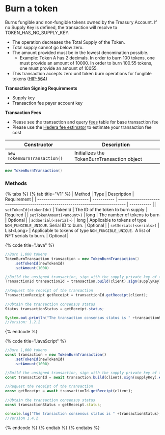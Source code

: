 # Burn a token

Burns fungible and non-fungible tokens owned by the Treasury Account. If no Supply Key is defined, the transaction will resolve to TOKEN\_HAS\_NO\_SUPPLY\_KEY.

* The operation decreases the Total Supply of the Token.
* Total supply cannot go below zero.
* The amount provided must be in the lowest denomination possible.
  * Example: Token A has 2 decimals. In order to burn 100 tokens, one must provide an amount of 10000. In order to burn 100.55 tokens, one must provide an amount of 10055.
* This transaction accepts zero unit token burn operations for fungible tokens ([HIP-564](https://hips.hedera.com/hip/hip-564))

**Transaction Signing Requirements**

* Supply key
* Transaction fee payer account key

**Transaction Fees**

* Please see the transaction and query [fees](../../../networks/mainnet/fees/#transaction-and-query-fees) table for base transaction fee
* Please use the [Hedera fee estimator](https://hedera.com/fees) to estimate your transaction fee cost

| Constructor                  | Description                                 |
| ---------------------------- | ------------------------------------------- |
| `new TokenBurnTransaction()` | Initializes the TokenBurnTransaction object |

```java
new TokenBurnTransaction()
```

### Methods

{% tabs %}
{% tab title="V1" %}
| Method                     | Type        | Description                                                                        | Requirement |
| -------------------------- | ----------- | ---------------------------------------------------------------------------------- | ----------- |
| `setTokenId(<tokenId>)`    | TokenId     | The ID of the token to burn supply                                                 | Required    |
| `setTokenAmount(<amount>)` | long        | The number of tokens to burn                                                       | Optional    |
| `addSerial(<serial>)`      | long        | Applicable to tokens of type `NON_FUNGIBLE_UNIQUE`. Serial ID to burn.             | Optional    |
| `setSerials(<serials>)`    | List\<Long> | Applicable to tokens of type `NON_FUNGIBLE_UNIQUE.` A list of NFT serials to burn. | Optional    |

{% code title="Java" %}
```java
//Burn 1,000 tokens
TokenBurnTransaction transaction = new TokenBurnTransaction()
    .setTokenId(newTokenId)
    .setAmount(1000)

//Build the unsigned transaction, sign with the supply private key of the token, submit the transaction to a Hedera network
TransactionId transactionId = transaction.build(client).sign(supplyKey).execute(client);
    
//Request the receipt of the transaction
TransactionReceipt getReceipt = transactionId.getReceipt(client);
    
//Obtain the transaction consensus status
Status transactionStatus = getReceipt.status;

System.out.println("The transaction consensus status is " +transactionStatus);
//Version: 1.2.2
```
{% endcode %}

{% code title="JavaScript" %}
```javascript
//Burn 1,000 tokens
const transaction = new TokenBurnTransaction()
    .setTokenId(newTokenId)
    .setAmount(1000)

//Build the unsigned transaction, sign with the supply private key of the token, submit the transaction to a Hedera network
const transactionId = await transaction.build(client).sign(supplyKey).execute(client);
    
//Request the receipt of the transaction
const getReceipt = await transactionId.getReceipt(client);
    
//Obtain the transaction consensus status
const transactionStatus = getReceipt.status;

console.log("The transaction consensus status is " +transactionStatus);
//Version 1.4.2
```
{% endcode %}
{% endtab %}
{% endtabs %}
